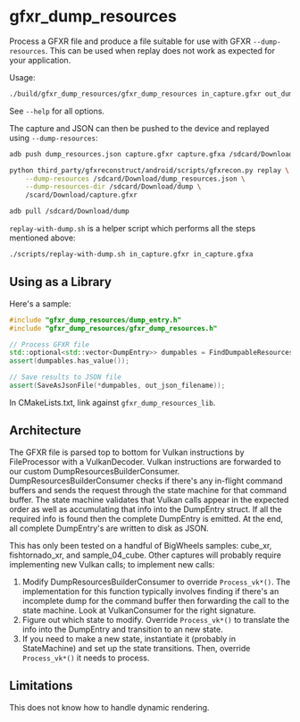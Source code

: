 # gfxr_dump_resources

Process a GFXR file and produce a file suitable for use with GFXR `--dump-resources`. This can be used when replay does not work as expected for your application.

Usage:

```sh
./build/gfxr_dump_resources/gfxr_dump_resources in_capture.gfxr out_dump_resources.json
```

See `--help` for all options.

The capture and JSON can then be pushed to the device and replayed using `--dump-resources`:

```sh
adb push dump_resources.json capture.gfxr capture.gfxa /sdcard/Download

python third_party/gfxreconstruct/android/scripts/gfxrecon.py replay \
    --dump-resources /sdcard/Download/dump_resources.json \
    --dump-resources-dir /sdcard/Download/dump \
    /scard/Download/capture.gfxr

adb pull /sdcard/Download/dump
```

`replay-with-dump.sh` is a helper script which performs all the steps mentioned above:

```sh
./scripts/replay-with-dump.sh in_capture.gfxr in_capture.gfxa
```

## Using as a Library

Here's a sample:

```c++
#include "gfxr_dump_resources/dump_entry.h"
#include "gfxr_dump_resources/gfxr_dump_resources.h"

// Process GFXR file
std::optional<std::vector<DumpEntry>> dumpables = FindDumpableResources(in_gfxr_filename);
assert(dumpables.has_value());

// Save results to JSON file
assert(SaveAsJsonFile(*dumpables, out_json_filename));
```

In CMakeLists.txt, link against `gfxr_dump_resources_lib`.

## Architecture

The GFXR file is parsed top to bottom for Vulkan instructions by FileProcessor with a VulkanDecoder. Vulkan instructions are forwarded to our custom DumpResourcesBuilderConsumer. DumpResourcesBuilderConsumer checks if there's any in-flight command buffers and sends the request through the state machine for that command buffer. The state machine validates that Vulkan calls appear in the expected order as well as accumulating that info into the DumpEntry struct. If all the required info is found then the complete DumpEntry is emitted. At the end, all complete DumpEntry's are written to disk as JSON.

This has only been tested on a handful of BigWheels samples: cube_xr, fishtornado_xr, and sample_04_cube. Other captures will probably require implementing new Vulkan calls; to implement new calls:

1. Modify DumpResourcesBuilderConsumer to override `Process_vk*()`. The implementation for this function typically involves finding if there's an incomplete dump for the command buffer then forwarding the call to the state machine. Look at VulkanConsumer for the right signature.
2. Figure out which state to modify. Override `Process_vk*()` to translate the info into the DumpEntry and transition to an new state.
3. If you need to make a new state, instantiate it (probably in StateMachine) and set up the state transitions. Then, override `Process_vk*()` it needs to process.

## Limitations

This does not know how to handle dynamic rendering.
